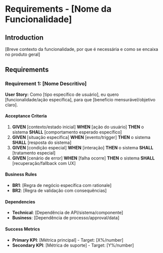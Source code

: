 # Requirements - [Nome da Funcionalidade]

## Introduction

[Breve contexto da funcionalidade, por que é necessária e como se encaixa no produto geral]

## Requirements

### Requirement 1: [Nome Descritivo]

**User Story:** Como [tipo específico de usuário], eu quero [funcionalidade/ação específica], para que [benefício mensurável/objetivo claro].

#### Acceptance Criteria

1. **GIVEN** [contexto/estado inicial] **WHEN** [ação do usuário] **THEN** o sistema **SHALL** [comportamento esperado específico]
2. **GIVEN** [situação específica] **WHEN** [evento/trigger] **THEN** o sistema **SHALL** [resposta do sistema]
3. **GIVEN** [condição especial] **WHEN** [interação] **THEN** o sistema **SHALL** [tratamento especial]
4. **GIVEN** [cenário de error] **WHEN** [falha ocorre] **THEN** o sistema **SHALL** [recuperação/fallback com UX]

#### Business Rules

- **BR1**: [Regra de negócio específica com rationale]
- **BR2**: [Regra de validação com consequências]

#### Dependencies

- **Technical**: [Dependência de API/sistema/componente]
- **Business**: [Dependência de processo/approval/data]

#### Success Metrics

- **Primary KPI**: [Métrica principal] - Target: [X%/number]
- **Secondary KPI**: [Métrica de suporte] - Target: [Y%/number]
